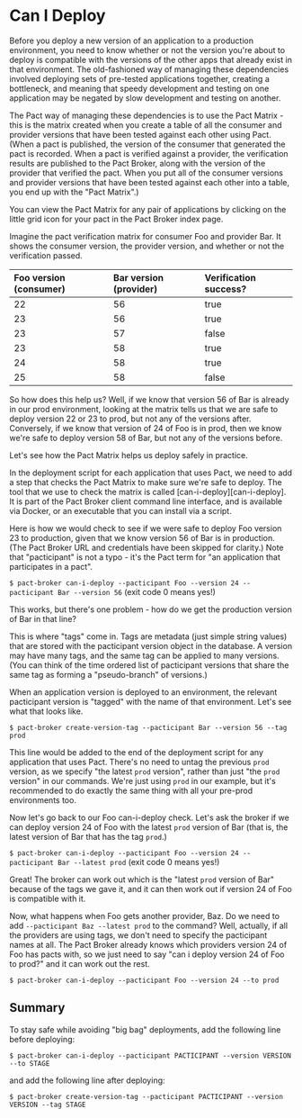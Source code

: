 # Can I Deploy

Before you deploy a new version of an application to a production environment, you need to know whether or not the version you're about to deploy is compatible with the versions of the other apps that already exist in that environment. The old-fashioned way of managing these dependencies involved deploying sets of pre-tested applications together, creating a bottleneck, and meaning that speedy development and testing on one application may be negated by slow development and testing on another.

The Pact way of managing these dependencies is to use the Pact Matrix - this is the matrix created when you create a table of all the consumer and provider versions that have been tested against each other using Pact. \(When a pact is published, the version of the consumer that generated the pact is recorded. When a pact is verified against a provider, the verification results are published to the Pact Broker, along with the version of the provider that verified the pact. When you put all of the consumer versions and provider versions that have been tested against each other into a table, you end up with the "Pact Matrix".\)

You can view the Pact Matrix for any pair of applications by clicking on the little grid icon for your pact in the Pact Broker index page.

Imagine the pact verification matrix for consumer Foo and provider Bar. It shows the consumer version, the provider version, and whether or not the verification passed.

| Foo version \(consumer\) | Bar version \(provider\) | Verification success? |
| :--- | :--- | :--- |
| 22 | 56 | true |
| 23 | 56 | true |
| 23 | 57 | false |
| 23 | 58 | true |
| 24 | 58 | true |
| 25 | 58 | false |

So how does this help us? Well, if we know that version 56 of Bar is already in our prod environment, looking at the matrix tells us that we are safe to deploy version 22 or 23 to prod, but not any of the versions after. Conversely, if we know that version of 24 of Foo is in prod, then we know we're safe to deploy version 58 of Bar, but not any of the versions before.

Let's see how the Pact Matrix helps us deploy safely in practice.

In the deployment script for each application that uses Pact, we need to add a step that checks the Pact Matrix to make sure we're safe to deploy. The tool that we use to check the matrix is called \[can-i-deploy\]\[can-i-deploy\]. It is part of the Pact Broker client command line interface, and is available via Docker, or an executable that you can install via a script.

Here is how we would check to see if we were safe to deploy Foo version 23 to production, given that we know version 56 of Bar is in production. \(The Pact Broker URL and credentials have been skipped for clarity.\) Note that "pacticipant" is not a typo - it's the Pact term for "an application that participates in a pact".

`$ pact-broker can-i-deploy --pacticipant Foo --version 24 --pacticipant Bar --version 56` \(exit code 0 means yes!\)

This works, but there's one problem - how do we get the production version of Bar in that line?

This is where "tags" come in. Tags are metadata \(just simple string values\) that are stored with the pacticipant version object in the database. A version may have many tags, and the same tag can be applied to many versions. \(You can think of the time ordered list of pacticipant versions that share the same tag as forming a "pseudo-branch" of versions.\)

When an application version is deployed to an environment, the relevant pacticipant version is "tagged" with the name of that environment. Let's see what that looks like.

`$ pact-broker create-version-tag --pacticipant Bar --version 56 --tag prod`

This line would be added to the end of the deployment script for any application that uses Pact. There's no need to untag the previous `prod` version, as we specify "the latest `prod` version", rather than just "the `prod` version" in our commands. We're just using `prod` in our example, but it's recommended to do exactly the same thing with all your pre-prod environments too.

Now let's go back to our Foo can-i-deploy check. Let's ask the broker if we can deploy version 24 of Foo with the latest `prod` version of Bar \(that is, the latest version of Bar that has the tag `prod`.\)

`$ pact-broker can-i-deploy --pacticipant Foo --version 24 --pacticipant Bar --latest prod` \(exit code 0 means yes!\)

Great! The broker can work out which is the "latest `prod` version of Bar" because of the tags we gave it, and it can then work out if version 24 of Foo is compatible with it.

Now, what happens when Foo gets another provider, Baz. Do we need to add `--pacticipant Baz --latest prod` to the command? Well, actually, if all the providers are using tags, we don't need to specify the pacticipant names at all. The Pact Broker already knows which providers version 24 of Foo has pacts with, so we just need to say "can i deploy version 24 of Foo to prod?" and it can work out the rest.

`$ pact-broker can-i-deploy --pacticipant Foo --version 24 --to prod`

## Summary

To stay safe while avoiding "big bag" deployments, add the following line before deploying:

`$ pact-broker can-i-deploy --pacticipant PACTICIPANT --version VERSION --to STAGE`

and add the following line after deploying:

`$ pact-broker create-version-tag --pacticipant PACTICIPANT --version VERSION --tag STAGE`

[can-i-deploy]: https://github.com/pact-foundation/pact_broker-client#can-i-deploy

